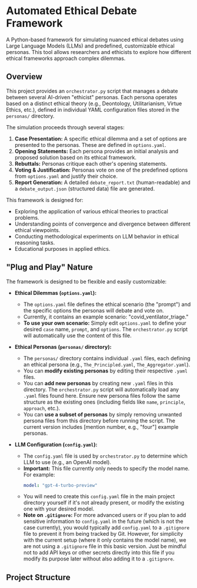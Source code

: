 # Automated Ethical Debate Framework

A Python-based framework for simulating nuanced ethical debates using Large Language Models (LLMs) and predefined, customizable ethical personas. This tool allows researchers and ethicists to explore how different ethical frameworks approach complex dilemmas.

## Overview

This project provides an `orchestrator.py` script that manages a debate between several AI-driven "ethicist" personas. Each persona operates based on a distinct ethical theory (e.g., Deontology, Utilitarianism, Virtue Ethics, etc.), defined in individual YAML configuration files stored in the `personas/` directory.

The simulation proceeds through several stages:
1.  **Case Presentation:** A specific ethical dilemma and a set of options are presented to the personas. These are defined in `options.yaml`.
2.  **Opening Statements:** Each persona provides an initial analysis and proposed solution based on its ethical framework.
3.  **Rebuttals:** Personas critique each other's opening statements.
4.  **Voting & Justification:** Personas vote on one of the predefined options from `options.yaml` and justify their choice.
5.  **Report Generation:** A detailed `debate_report.txt` (human-readable) and a `debate_output.json` (structured data) file are generated.

This framework is designed for:
* Exploring the application of various ethical theories to practical problems.
* Understanding points of convergence and divergence between different ethical viewpoints.
* Conducting methodological experiments on LLM behavior in ethical reasoning tasks.
* Educational purposes in applied ethics.

## "Plug and Play" Nature

The framework is designed to be flexible and easily customizable:

* **Ethical Dilemmas (`options.yaml`):**
    * The `options.yaml` file defines the ethical scenario (the "prompt") and the specific options the personas will debate and vote on.
    * Currently, it contains an example scenario: "covid_ventilator_triage."
    * **To use your own scenario:** Simply edit `options.yaml` to define your desired `case` name, `prompt`, and `options`. The `orchestrator.py` script will automatically use the content of this file.

* **Ethical Personas (`personas/` directory):**
    * The `personas/` directory contains individual `.yaml` files, each defining an ethical persona (e.g., `The_Principled.yaml`, `The_Aggregator.yaml`).
    * You can **modify existing personas** by editing their respective `.yaml` files.
    * You can **add new personas** by creating new `.yaml` files in this directory. The `orchestrator.py` script will automatically load any `.yaml` files found here. Ensure new persona files follow the same structure as the existing ones (including fields like `name`, `principle`, `approach`, etc.).
    * You can **use a subset of personas** by simply removing unwanted persona files from this directory before running the script. The current version includes [mention number, e.g., "four"] example personas.

* **LLM Configuration (`config.yaml`):**
    * The `config.yaml` file is used by `orchestrator.py` to determine which LLM to use (e.g., an OpenAI model).
    * **Important:** This file currently only needs to specify the model name. For example:
        ```yaml
        model: "gpt-4-turbo-preview"
        ```
    * You will need to create this `config.yaml` file in the main project directory yourself if it's not already present, or modify the existing one with your desired model.
    * **Note on `.gitignore`:** For more advanced users or if you plan to add sensitive information to `config.yaml` in the future (which is not the case currently), you would typically add `config.yaml` to a `.gitignore` file to prevent it from being tracked by Git. However, for simplicity with the current setup (where it only contains the model name), we are not using a `.gitignore` file in this basic version. Just be mindful not to add API keys or other secrets directly into this file if you modify its purpose later without also adding it to a `.gitignore`.

## Project Structure
